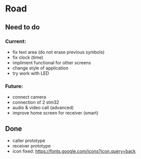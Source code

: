 # Road
## Need to do
### Current:
* fix text area (do not erase previous symbols)
* fix clock (time)
* impliment functional for other screens
* change style of application
* try work with LED
### Future:
* connect camera
* connection of 2 stm32
* audio & video call (advanced)
* improve home screen for receiver (smart)
## Done
* caller prototype
* receiver prototype
* icon fixed: https://fonts.google.com/icons?icon.query=back
